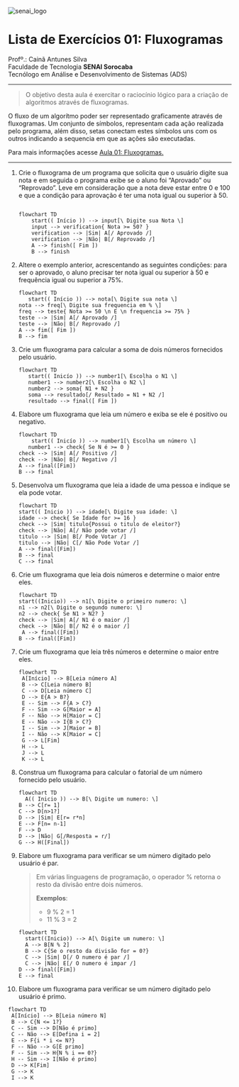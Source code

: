 ![senai_logo](https://transparencia.sp.senai.br/Content/img/logo-senai.png)

# Lista de Exercícios 01: Fluxogramas

Profº.: Cainã Antunes Silva  
Faculdade de Tecnologia **SENAI Sorocaba**  
Tecnólogo em Análise e Desenvolvimento de Sistemas (ADS)
___


> O objetivo desta aula é exercitar o raciocínio lógico para a criação de algoritmos através de fluxogramas.  

O fluxo de um algorítmo poder ser representado graficamente através de fluxogramas. Um conjunto de símbolos, representam cada ação realizada pelo programa, além disso, setas conectam estes símbolos uns com os outros indicando a sequencia em que as ações são executadas.

Para mais informações acesse [Aula 01: Fluxogramas.](https://www.notion.so/cainaantunes/Aula-01-Fluxogramas-188bde521b3b80de90f7dbd9407af71e)

***

1. Crie o fluxograma de um programa que solicita que o usuário digite sua nota e em seguida o programa exibe se o aluno foi “Aprovado” ou “Reprovado”. Leve em consideração que a nota deve estar entre 0 e 100 e que a condição para aprovação é ter uma nota igual ou superior à 50.
   
    ```mermaid
   
    flowchart TD
        start(( Início )) --> input[\ Digite sua Nota \]
        input --> verification{ Nota >= 50? }
        verification --> |Sim| A[/ Aprovado /]
        verification --> |Não| B[/ Reprovado /]
        A --> finish([ Fim ])
        B --> finish
    ```
   
2. Altere o exemplo anterior, acrescentando as seguintes condições: para ser o aprovado, o aluno precisar ter nota igual ou superior à 50 e frequência igual ou superior a 75%.
   
   ```mermaid
   flowchart TD
      start(( Início )) --> nota[\ Digite sua nota \]
   nota --> freq[\ Digite sua frequencia em % \]
   freq --> teste{ Nota >= 50 \n E \n frequencia >= 75% }
   teste --> |Sim| A[/ Aprovado /]
   teste --> |Não| B[/ Reprovado /]
   A --> fim([ Fim ])
   B --> fim

   ```
   
3. Crie um fluxograma para calcular a soma de dois números fornecidos pelo usuário.
   
   ```mermaid
   flowchart TD
      start(( Inicío )) --> number1[\ Escolha o N1 \]
      number1 --> number2[\ Escolha o N2 \]
      number2 --> soma{ N1 + N2 }
      soma --> resultado[/ Resultado = N1 + N2 /]     
      resultado --> final([ Fim ])

   ```
   
4. Elabore um fluxograma que leia um número e exiba se ele é positivo ou negativo.
   
   ```mermaid
   flowchart TD
       start(( Inicío )) --> number1[\ Escolha um número \]
      number1 --> check{ Se N é >= 0 }
   check --> |Sim| A[/ Positivo /]
   check --> |Não| B[/ Negativo /]
   A --> final([Fim])
   B --> final

   ```
   
5. Desenvolva um fluxograma que leia a idade de uma pessoa e indique se ela pode votar.
   
   ```mermaid
   flowchart TD
   start(( Inicio )) --> idade[\ Digite sua idade: \]
   idade --> check{ Se Idade for >= 16 }
   check --> |Sim| titulo{Possui o titulo de eleitor?}
   check --> |Não| A[/ Não pode votar /]
   titulo --> |Sim| B[/ Pode Votar /]
   titulo --> |Não| C[/ Não Pode Votar /]
   A --> final([Fim])
   B --> final 
   C --> final
   ```
   
6. Crie um fluxograma que leia dois números e determine o maior entre eles.
   
   ```mermaid
   flowchart TD
   start((Inicio)) --> n1[\ Digite o primeiro numero: \]
   n1 --> n2[\ Digite o segundo numero: \]
   n2 --> check{ Se N1 > N2? }
   check --> |Sim| A[/ N1 é o maior /]
   check --> |Não| B[/ N2 é o maior /]
    A --> final([Fim])
   B --> final([Fim])
   ```
   
7. Crie um fluxograma que leia três números e determine o maior entre eles.
   
   ```mermaid
   flowchart TD
    A[Início] --> B[Leia número A]
    B --> C[Leia número B]
    C --> D[Leia número C]
    D --> E{A > B?}
    E -- Sim --> F{A > C?}
    F -- Sim --> G[Maior = A]
    F -- Não --> H[Maior = C]
    E -- Não --> I{B > C?}
    I -- Sim --> J[Maior = B]
    I -- Não --> K[Maior = C]
    G --> L[Fim]
    H --> L
    J --> L
    K --> L

   ```
   
8. Construa um fluxograma para calcular o fatorial de um número fornecido pelo usuário.
   
   ```mermaid
   flowchart TD
     A(( Inicio )) --> B[\ Digite um numero: \]
   B --> C[r= 1]
   C --> D[n>1?]
   D --> |Sim| E[r= r*n]
   E --> F[n= n-1]
   F --> D
   D --> |Não| G[/Resposta = r/]
   G --> H([Final])

   ```
   
9. Elabore um fluxograma para verificar se um número digitado pelo usuário é par.
   
   > Em várias linguagens de programação, o operador % retorna o resto da divisão entre dois números.    
   > 
   >**Exemplos**:  
   > - 9 % 2 = 1  
   > - 11 % 3 = 2
   
   ```mermaid
   flowchart TD
     start((Inicio)) --> A[\ Digite um numero: \]
     A --> B[N % 2]
     B --> C{Se o resto da divisão for = 0?}
     C --> |Sim| D[/ O numero é par /]
     C --> |Não| E[/ O numero é impar /]
   D --> final([Fim])
   E --> final

   ```
   
10. Elabore um fluxograma para verificar se um número digitado pelo usuário é primo.
   
   ```mermaid
   flowchart TD
    A[Início] --> B[Leia número N]
    B --> C{N <= 1?}
    C -- Sim --> D[Não é primo]
    C -- Não --> E[Defina i = 2]
    E --> F{i * i <= N?}
    F -- Não --> G[É primo]
    F -- Sim --> H{N % i == 0?}
    H -- Sim --> I[Não é primo]
    D --> K[Fim]
    G --> K
    I --> K

   ```
